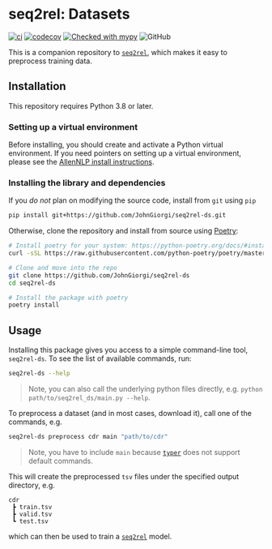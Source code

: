 # seq2rel: Datasets

[![ci](https://github.com/JohnGiorgi/seq2rel-ds/actions/workflows/ci.yml/badge.svg?branch=main)](https://github.com/JohnGiorgi/seq2rel-ds/actions/workflows/ci.yml)
[![codecov](https://codecov.io/gh/JohnGiorgi/seq2rel-ds/branch/main/graph/badge.svg?token=69PIN7H6UW)](https://codecov.io/gh/JohnGiorgi/seq2rel-ds)
[![Checked with mypy](http://www.mypy-lang.org/static/mypy_badge.svg)](http://mypy-lang.org/)
![GitHub](https://img.shields.io/github/license/JohnGiorgi/seq2rel?color=blue)

This is a companion repository to [`seq2rel`](https://github.com/JohnGiorgi/seq2rel), which makes it easy to preprocess training data.

## Installation

This repository requires Python 3.8 or later.

### Setting up a virtual environment

Before installing, you should create and activate a Python virtual environment. If you need pointers on setting up a virtual environment, please see the [AllenNLP install instructions](https://github.com/allenai/allennlp#installing-via-pip).

### Installing the library and dependencies

If you _do not_ plan on modifying the source code, install from `git` using `pip`

```bash
pip install git+https://github.com/JohnGiorgi/seq2rel-ds.git
```

Otherwise, clone the repository and install from source using [Poetry](https://python-poetry.org/):

```bash
# Install poetry for your system: https://python-poetry.org/docs/#installation
curl -sSL https://raw.githubusercontent.com/python-poetry/poetry/master/get-poetry.py | python

# Clone and move into the repo
git clone https://github.com/JohnGiorgi/seq2rel-ds
cd seq2rel-ds

# Install the package with poetry
poetry install
```

## Usage

Installing this package gives you access to a simple command-line tool, `seq2rel-ds`. To see the list of available commands, run:

```bash
seq2rel-ds --help
```

> Note, you can also call the underlying python files directly, e.g. `python path/to/seq2rel_ds/main.py --help`.

To preprocess a dataset (and in most cases, download it), call one of the commands, e.g.

```bash
seq2rel-ds preprocess cdr main "path/to/cdr"
```

> Note, you have to include `main` because [`typer`](https://typer.tiangolo.com/) does not support default commands.

This will create the preprocessed `tsv` files under the specified output directory, e.g.

```
cdr
 ┣ train.tsv
 ┣ valid.tsv
 ┗ test.tsv
```

which can then be used to train a [`seq2rel`](https://github.com/JohnGiorgi/seq2rel) model.